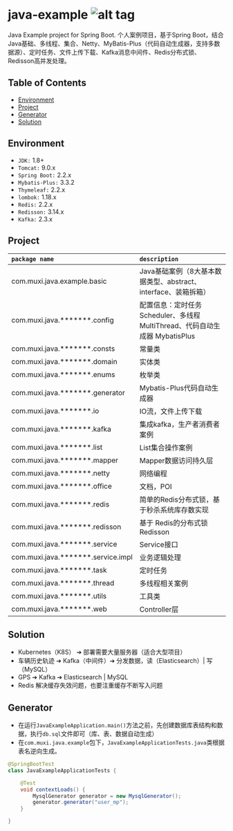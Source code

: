 java-example ![alt tag](https://api.travis-ci.org/phishman3579/java-algorithms-implementation.svg?branch=master)
==============================

Java Example project for Spring Boot. 个人案例项目，基于Spring Boot，结合Java基础、多线程、集合、Netty、MyBatis-Plus（代码自动生成器，支持多数据源）、定时任务、文件上传下载、Kafka消息中间件、Redis分布式锁、Redisson高并发处理。

## Table of Contents
+ [Environment](https://github.com/loveisontheway/java-example#Environment)
+ [Project](https://github.com/loveisontheway/java-example#Project)
+ [Generator](https://github.com/loveisontheway/java-example#Generator)
+ [Solution](https://github.com/loveisontheway/java-example#Solution)

## Environment
+ `JDK:` 1.8+
+ `Tomcat:` 9.0.x
+ `Spring Boot:` 2.2.x
+ `Mybatis-Plus:` 3.3.2
+ `Thymeleaf:` 2.2.x
+ `lombok:` 1.18.x
+ `Redis:` 2.2.x
+ `Redisson:` 3.14.x
+ `Kafka:` 2.3.x

## Project
| `package name` | `description` |
| :------ | :------ |
| com.muxi.java.example.basic | Java基础案例（8大基本数据类型、abstract、interface、装箱拆箱） |
| com.muxi.java.*******.config | 配置信息：定时任务 Scheduler、多线程 MultiThread、代码自动生成器 MybatisPlus |
| com.muxi.java.*******.consts | 常量类 |
| com.muxi.java.*******.domain | 实体类 |
| com.muxi.java.*******.enums | 枚举类 |
| com.muxi.java.*******.generator | Mybatis-Plus代码自动生成器 |
| com.muxi.java.*******.io | IO流，文件上传下载 |
| com.muxi.java.*******.kafka | 集成kafka，生产者消费者案例 |
| com.muxi.java.*******.list | List集合操作案例 |
| com.muxi.java.*******.mapper | Mapper数据访问持久层 |
| com.muxi.java.*******.netty | 网络编程 |
| com.muxi.java.*******.office | 文档，POI |
| com.muxi.java.*******.redis | 简单的Redis分布式锁，基于秒杀系统库存数实现 |
| com.muxi.java.*******.redisson | 基于 Redis的分布式锁 Redisson |
| com.muxi.java.*******.service | Service接口 |
| com.muxi.java.*******.service.impl | 业务逻辑处理 |
| com.muxi.java.*******.task | 定时任务 |
| com.muxi.java.*******.thread | 多线程相关案例 |
| com.muxi.java.*******.utils | 工具类 |
| com.muxi.java.*******.web | Controller层 |

## Solution
+ Kubernetes（K8S） ➔ 部署需要大量服务器（适合大型项目）
+ 车辆历史轨迹 ➔ Kafka（中间件）➔ 分发数据，读（Elasticsearch）| 写（MySQL）
+ GPS ➔ Kafka ➔ Elasticsearch | MySQL
+ Redis 解决缓存失效问题，也要注重缓存不断写入问题

## Generator
- 在运行`JavaExampleApplication.main()`方法之前，先创建数据库表结构和数据，执行`db.sql`文件即可（库、表、数据自动生成）
- 在`com.muxi.java.example`包下，`JavaExampleApplicationTests.java`类根据表名逆向生成。
```java
@SpringBootTest
class JavaExampleApplicationTests {

	@Test
	void contextLoads() {
		MysqlGenerator generator = new MysqlGenerator();
		generator.generator("user_mp");
	}

}
```